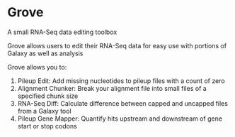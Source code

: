 # Grove
A small RNA-Seq data editing toolbox

Grove allows users to edit their RNA-Seq data for easy use with portions of Galaxy as well as analysis

Grove allows you to:
<ol>
<li>Pileup Edit: Add missing nucleotides to pileup files with a count of zero</li>
<li>Alignment Chunker: Break your alignment file into small files of a specified chunk size</li>
<li>RNA-Seq Diff: Calculate difference between capped and uncapped files from a Galaxy tool</li>
<li>Pileup Gene Mapper: Quantify hits upstream and downstream of gene start or stop codons</li>
</ol>
